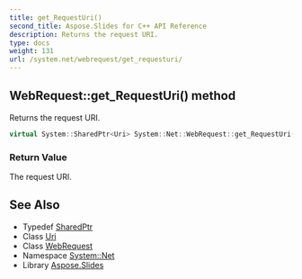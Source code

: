 ```yaml
---
title: get_RequestUri()
second_title: Aspose.Slides for C++ API Reference
description: Returns the request URI.
type: docs
weight: 131
url: /system.net/webrequest/get_requesturi/
---
```

## WebRequest::get_RequestUri() method


Returns the request URI.

```cpp
virtual System::SharedPtr<Uri> System::Net::WebRequest::get_RequestUri()=0
```


### Return Value

The request URI.

## See Also

* Typedef [SharedPtr](../../../system/sharedptr/)
* Class [Uri](../../../system/uri/)
* Class [WebRequest](../)
* Namespace [System::Net](../../)
* Library [Aspose.Slides](../../../)